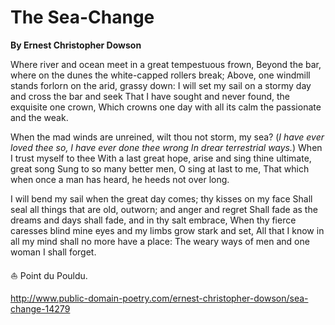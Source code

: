 # The Sea-Change

**By Ernest Christopher Dowson**

Where river and ocean meet in a great tempestuous frown,
Beyond the bar, where on the dunes the white-capped rollers break;
Above, one windmill stands forlorn on the arid, grassy down:
I will set my sail on a stormy day and cross the bar and seek
That I have sought and never found, the exquisite one crown,
Which crowns one day with all its calm the passionate and the weak.

When the mad winds are unreined, wilt thou not storm, my sea?
(*I have ever loved thee so, I have ever done thee wrong
In drear terrestrial ways.*) When I trust myself to thee
With a last great hope, arise and sing thine ultimate, great song
Sung to so many better men, O sing at last to me,
That which when once a man has heard, he heeds not over long.

I will bend my sail when the great day comes; thy kisses on my face
Shall seal all things that are old, outworn; and anger and regret
Shall fade as the dreams and days shall fade, and in thy salt embrace,
When thy fierce caresses blind mine eyes and my limbs grow stark and set,
All that I know in all my mind shall no more have a place:
The weary ways of men and one woman I shall forget.

:sailboat: Point du Pouldu.
   
http://www.public-domain-poetry.com/ernest-christopher-dowson/sea-change-14279

